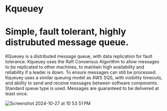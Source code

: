 # Kqueuey

# Simple, fault tolerant, highly distrubuted message queue.

 KQueuey is a distributed message queue, with data replication for fault tolerance. Kqueuey uses the Raft Consensus Algorithm 
 to allow messages to be replicated to other machines, to maintain high availability and reliability if a leader is down. To ensure
 messages can still be processed. Kqueuey uses a similar queuing model as AWS SQS, with visibility timeouts, 
 and ability to send and receive messages between software components. Standard queue type is used. Messages are guaranteed 
 to be delivered at least once.






![Screenshot 2024-10-27 at 10 53 51 PM](https://github.com/user-attachments/assets/842e1d72-d0c6-40ac-9c0e-5d48a0287581)
